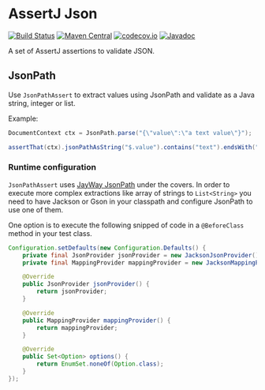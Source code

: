 # AssertJ Json

[![Build Status](https://travis-ci.org/revinate/assertj-json.svg?branch=master)](https://travis-ci.org/revinate/assertj-json)
[![Maven Central](https://maven-badges.herokuapp.com/maven-central/com.revinate/assertj-json/badge.svg)](https://maven-badges.herokuapp.com/maven-central/com.revinate/assertj-json)
[![codecov.io](https://codecov.io/github/revinate/assertj-json/coverage.svg?branch=master)](https://codecov.io/github/revinate/assertj-json?branch=master)
[![Javadoc](https://javadoc-emblem.rhcloud.com/doc/com.revinate/assert-json/badge.svg)](http://www.javadoc.io/doc/com.revinate/assert-json)

A set of AssertJ assertions to validate JSON.

## JsonPath

Use `JsonPathAssert` to extract values using JsonPath and validate as a Java string, integer or list.

Example:
```java
DocumentContext ctx = JsonPath.parse("{\"value\":\"a text value\"}");

assertThat(ctx).jsonPathAsString("$.value").contains("text").endsWith("value");
```

### Runtime configuration
`JsonPathAssert` uses [JayWay JsonPath](https://github.com/jayway/JsonPath) under the covers. In order to execute more
complex extractions like array of strings to `List<String>` you need to have Jackson or Gson in your classpath and
configure JsonPath to use one of them.

One option is to execute the following snipped of code in a `@BeforeClass` method
in your test class.
```java
Configuration.setDefaults(new Configuration.Defaults() {
    private final JsonProvider jsonProvider = new JacksonJsonProvider();
    private final MappingProvider mappingProvider = new JacksonMappingProvider();

    @Override
    public JsonProvider jsonProvider() {
        return jsonProvider;
    }

    @Override
    public MappingProvider mappingProvider() {
        return mappingProvider;
    }

    @Override
    public Set<Option> options() {
        return EnumSet.noneOf(Option.class);
    }
});
```
